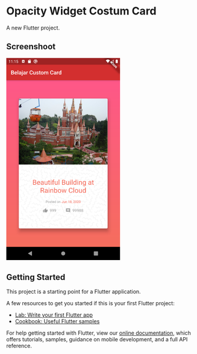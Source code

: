 # Opacity Widget Costum Card

A new Flutter project.

## Screenshoot

<img src="https://github.com/faisalridwan/all_about_flutter/blob/master/image/Screenshot_1591244129.png" width="60%">


## Getting Started

This project is a starting point for a Flutter application.

A few resources to get you started if this is your first Flutter project:

- [Lab: Write your first Flutter app](https://flutter.dev/docs/get-started/codelab)
- [Cookbook: Useful Flutter samples](https://flutter.dev/docs/cookbook)

For help getting started with Flutter, view our
[online documentation](https://flutter.dev/docs), which offers tutorials,
samples, guidance on mobile development, and a full API reference.
